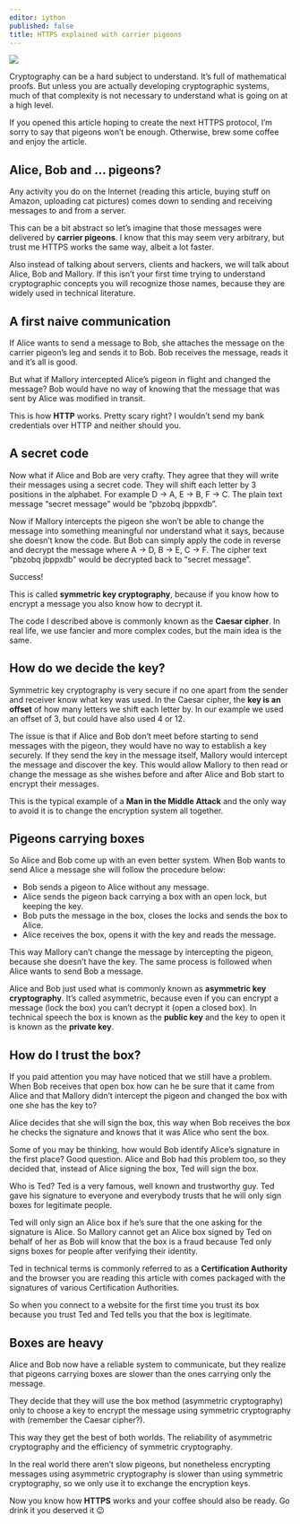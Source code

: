 ```yaml
---
editor: iython
published: false
title: HTTPS explained with carrier pigeons
---
```


![](https://cdn-images-1.medium.com/max/1600/1*vHF6NNdZX9ziiW_uRYzvAA.png)


Cryptography can be a hard subject to understand. It’s full of mathematical proofs. But unless you are actually developing cryptographic systems, much of that complexity is not necessary to understand what is going on at a high level.

If you opened this article hoping to create the next HTTPS protocol, I’m sorry to say that pigeons won’t be enough. Otherwise, brew some coffee and enjoy the article.

## **Alice, Bob and … pigeons?**

Any activity you do on the Internet (reading this article, buying stuff on Amazon, uploading cat pictures) comes down to sending and receiving messages to and from a server.

This can be a bit abstract so let’s imagine that those messages were delivered by **carrier pigeons**. I know that this may seem very arbitrary, but trust me HTTPS works the same way, albeit a lot faster.

Also instead of talking about servers, clients and hackers, we will talk about Alice, Bob and Mallory. If this isn’t your first time trying to understand cryptographic concepts you will recognize those names, because they are widely used in technical literature.

## **A first naive communication**
If Alice wants to send a message to Bob, she attaches the message on the carrier pigeon’s leg and sends it to Bob. Bob receives the message, reads it and it’s all is good.

But what if Mallory intercepted Alice’s pigeon in flight and changed the message? Bob would have no way of knowing that the message that was sent by Alice was modified in transit.

This is how **HTTP** works. Pretty scary right? I wouldn’t send my bank credentials over HTTP and neither should you.

## **A secret code**
Now what if Alice and Bob are very crafty. They agree that they will write their messages using a secret code. They will shift each letter by 3 positions in the alphabet. For example D → A, E → B, F → C. The plain text message “secret message” would be “pbzobq jbppxdb”.

Now if Mallory intercepts the pigeon she won’t be able to change the message into something meaningful nor understand what it says, because she doesn’t know the code. But Bob can simply apply the code in reverse and decrypt the message where A → D, B → E, C → F. The cipher text “pbzobq jbppxdb” would be decrypted back to “secret message”.

Success!

This is called **symmetric key cryptography**, because if you know how to encrypt a message you also know how to decrypt it.

The code I described above is commonly known as the **Caesar cipher**. In real life, we use fancier and more complex codes, but the main idea is the same.

## **How do we decide the key?**
Symmetric key cryptography is very secure if no one apart from the sender and receiver know what key was used. In the Caesar cipher, the **key is an offset** of how many letters we shift each letter by. In our example we used an offset of 3, but could have also used 4 or 12.

The issue is that if Alice and Bob don’t meet before starting to send messages with the pigeon, they would have no way to establish a key securely. If they send the key in the message itself, Mallory would intercept the message and discover the key. This would allow Mallory to then read or change the message as she wishes before and after Alice and Bob start to encrypt their messages.

This is the typical example of a **Man in the Middle Attack** and the only way to avoid it is to change the encryption system all together.

## **Pigeons carrying boxes**
So Alice and Bob come up with an even better system. When Bob wants to send Alice a message she will follow the procedure below:
- Bob sends a pigeon to Alice without any message.
- Alice sends the pigeon back carrying a box with an open lock, but keeping the key.
- Bob puts the message in the box, closes the locks and sends the box to Alice.
- Alice receives the box, opens it with the key and reads the message.


This way Mallory can’t change the message by intercepting the pigeon, because she doesn’t have the key. The same process is followed when Alice wants to send Bob a message.

Alice and Bob just used what is commonly known as **asymmetric key cryptography**. It’s called asymmetric, because even if you can encrypt a message (lock the box) you can’t decrypt it (open a closed box).
In technical speech the box is known as the **public key** and the key to open it is known as the **private key**.

## **How do I trust the box?**
If you paid attention you may have noticed that we still have a problem. When Bob receives that open box how can he be sure that it came from Alice and that Mallory didn’t intercept the pigeon and changed the box with one she has the key to?

Alice decides that she will sign the box, this way when Bob receives the box he checks the signature and knows that it was Alice who sent the box.

Some of you may be thinking, how would Bob identify Alice’s signature in the first place? Good question. Alice and Bob had this problem too, so they decided that, instead of Alice signing the box, Ted will sign the box.

Who is Ted? Ted is a very famous, well known and trustworthy guy. Ted gave his signature to everyone and everybody trusts that he will only sign boxes for legitimate people.

Ted will only sign an Alice box if he’s sure that the one asking for the signature is Alice. So Mallory cannot get an Alice box signed by Ted on behalf of her as Bob will know that the box is a fraud because Ted only signs boxes for people after verifying their identity.

Ted in technical terms is commonly referred to as a **Certification Authority** and the browser you are reading this article with comes packaged with the signatures of various Certification Authorities.

So when you connect to a website for the first time you trust its box because you trust Ted and Ted tells you that the box is legitimate.

## **Boxes are heavy**
Alice and Bob now have a reliable system to communicate, but they realize that pigeons carrying boxes are slower than the ones carrying only the message.

They decide that they will use the box method (asymmetric cryptography) only to choose a key to encrypt the message using symmetric cryptography with (remember the Caesar cipher?).

This way they get the best of both worlds. The reliability of asymmetric cryptography and the efficiency of symmetric cryptography.

In the real world there aren’t slow pigeons, but nonetheless encrypting messages using asymmetric cryptography is slower than using symmetric cryptography, so we only use it to exchange the encryption keys.

Now you know how **HTTPS** works and your coffee should also be ready. Go drink it you deserved it 😉